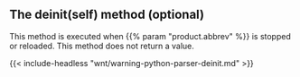 ---
---
<!-- DISCLAIMER: This file is based on the syslog-ng Open Source Edition documentation https://github.com/balabit/syslog-ng-ose-guides/commit/2f4a52ee61d1ea9ad27cb4f3168b95408fddfdf2 and is used under the terms of The syslog-ng Open Source Edition Documentation License. The file has been modified by Axoflow. -->

## The deinit(self) method (optional)

This method is executed when {{% param "product.abbrev" %}} is stopped or reloaded. This method does not return a value.

{{< include-headless "wnt/warning-python-parser-deinit.md" >}}

